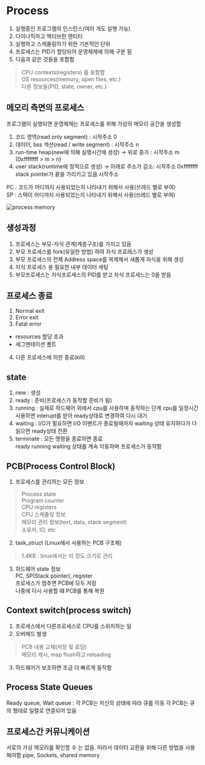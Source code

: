# Process
1. 실행중인 프로그램의 인스턴스(여러 개도 실행 가능)
2. 다이나믹하고 엑티브한 엔티티
3. 실행하고 스케쥴링하기 위한 기본적인 단위
4. 프로세스는 PID가 할당되어 운영체제에 의해 구분 됨
5. 다음과 같은 것들을 포함함
> CPU contexts(registers) 를 포함함   
> OS resources(memory, open files, etc.)   
> 다른 정보들(PID, state, owner, etc.)

## 메모리 측면의 프로세스
프로그램이 실행되면 운영체제는 프로세스를 위해 가상의 메모리 공간을 생성함   
1. 코드 영역(read only segment) : 시작주소 0
2. 데이터, bss 섹션(read / write segment) : 시작주소 n 
3. run-time heap(new에 의해 실행시간에 생성) -> 위로 증가 : 시작주소 m (0xffffffff > m > n)
4. user stack(runtime에 정적으로 생성) -> 아래로 주소가 감소: 시작주소 0xffffffff    
stack pointer가 끝을 가리키고 있음 시작주소

PC : 코드가 어디까지 사용되었는지 나타내기 위해서 사용(쓰레드 별로 부여)   
SP : 스택이 어디까지 사용되었는지 나타내기 위해서 사용(쓰레드 별로 부여)   

![process memory](https://upload.wikimedia.org/wikipedia/commons/3/32/Virtual_address_space_and_physical_address_space_relationship.svg)

## 생성과정
1. 프로세스는 부모-자식 관계(계층구조)를 가지고 있음
2. 부모 프로세스를 fork(유일한 방법) 하여 자식 프로레스가 생성
3. 부모 프로세스의 전체 Address space를 복제해서 새롭게 자식을 위해 생성
4. 자식 프로세스 용 필요한 내부 데이터 세팅
5. 부모프로세스는 자식프로세스의 PID를 받고 자식 프로세느는 0을 받음 

## 프로세스 종료
1. Normal exit
2. Error exit
3. Fatal error
- resources 할당 초과
- 세그멘테이션 폴트
4. 다른 프로세스에 의한 종료(kill)

## state
1. new : 생성 
2. ready : 준비(프로세스가 동작할 준비가 됨)
3. running : 실제로 하드웨어 위에서 cpu를 사용하며 동작하는 단계
cpu를 일정시간 사용하면 interupt를 받아 ready상태로 변경하여 다시 대기
4. waiting : I/O가 필요하면 I/O 이벤트가 종료될때까지 waiting 상태 유지하다가 다 읽으면 ready상태 전환
5. terminate : 모든 명령을 종료하면 종료   
ready running waiting 상태를 계속 이동하며 프로세스가 동작함

## PCB(Process Control Block) 
1. 프로세스를 관리하는 모든 정보
> Process state    
> Program counter   
> CPU registers   
> CPU 스케쥴링 정보   
> 메모리 관리 정보(text, data, stack segment)   
> 소유자, IO, etc   

2. task_struct (Linux에서 사용하는 PCB 구조체)
> 1.4KB : linux에서는 이 정도 크기로 관리

3. 하드웨어 state 정보   
PC, SP(Stack pointer), register   
프로세스가 멈추면 PCB에 모두 저장   
나중에 다시 사용할 떄 PCB를 통해 복원

## Context switch(process switch)
1. 프로세스에서 다른프로세스로 CPU를 스위치하는 일
2. 오버헤드 발생
> PCB 내용 교체(저장 및 로딩)   
> 메모리 캐시, map flush하고 reloading
3. 하드웨어가 보조하면 조금 더 빠르게 동작함

## Process State Queues
Ready queue, Wait queue : 각 PCB는 자신의 상태에 따라 큐를 이동
각 PCB는 큐의 형태로 일렬로 연결되어 있음

## 프로세스간 커뮤니케이션
서로의 가상 메모리를 확인할 수 는 없음. 따라서 데이터 교환을 위해 다른 방법을 사용해야함
pipe, Sockets, shared memory